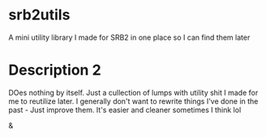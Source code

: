 # srb2utils
A mini utility library I made for SRB2 in one place so I can find them later

# Description 2
DOes nothing by itself.
Just a cullection of lumps with utility shit I made for me to reutilize later.
I generally don't want to rewrite things I've done in the past - Just improve them.
It's easier and cleaner sometimes I think lol

&